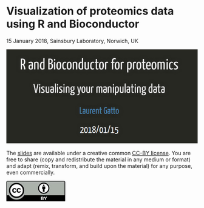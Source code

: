 # Visualization of proteomics data using R and Bioconductor

15 January 2018, Sainsbury Laboratory, Norwich, UK

![First slide](./img/slide1.png)

The [slides](http://bit.ly/20180115tsl) are available under a creative
common
[CC-BY license](http://creativecommons.org/licenses/by/4.0/). You are
free to share (copy and redistribute the material in any medium or
format) and adapt (remix, transform, and build upon the material) for
any purpose, even commercially.

![CC-BY](./img/cc1.jpg)




